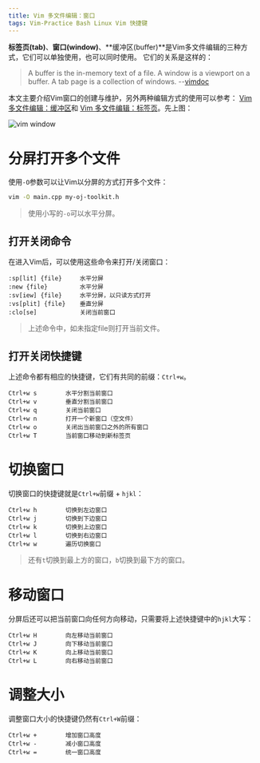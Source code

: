 ```yaml
---
title: Vim 多文件编辑：窗口
tags: Vim-Practice Bash Linux Vim 快捷键
---
```


**标签页(tab)**、**窗口(window)**、**缓冲区(buffer)**是Vim多文件编辑的三种方式，它们可以单独使用，也可以同时使用。
它们的关系是这样的：

> A buffer is the in-memory text of a file.  A window is a viewport on a buffer.  A tab page is a collection of windows.
> --[vimdoc][vim-window-doc]

本文主要介绍Vim窗口的创建与维护，另外两种编辑方式的使用可以参考： 
[Vim 多文件编辑：缓冲区][vim-buffer]和 [Vim 多文件编辑：标签页][vim-tabpage]。先上图：

<!--more-->

![vim window][vim-window]

# 分屏打开多个文件

使用`-O`参数可以让Vim以分屏的方式打开多个文件：

```bash
vim -O main.cpp my-oj-toolkit.h
```

> 使用小写的`-o`可以水平分屏。

## 打开关闭命令

在进入Vim后，可以使用这些命令来打开/关闭窗口：

```vim
:sp[lit] {file}     水平分屏
:new {file}         水平分屏
:sv[iew] {file}     水平分屏，以只读方式打开
:vs[plit] {file}    垂直分屏
:clo[se]            关闭当前窗口
```

> 上述命令中，如未指定file则打开当前文件。

## 打开关闭快捷键

上述命令都有相应的快捷键，它们有共同的前缀：`Ctrl+w`。

```
Ctrl+w s        水平分割当前窗口
Ctrl+w v        垂直分割当前窗口
Ctrl+w q        关闭当前窗口
Ctrl+w n        打开一个新窗口（空文件）
Ctrl+w o        关闭出当前窗口之外的所有窗口
Ctrl+w T        当前窗口移动到新标签页
```

# 切换窗口

切换窗口的快捷键就是`Ctrl+w`前缀 + `hjkl`：

```
Ctrl+w h        切换到左边窗口
Ctrl+w j        切换到下边窗口
Ctrl+w k        切换到上边窗口
Ctrl+w l        切换到右边窗口
Ctrl+w w        遍历切换窗口
```

> 还有`t`切换到最上方的窗口，`b`切换到最下方的窗口。

# 移动窗口

分屏后还可以把当前窗口向任何方向移动，只需要将上述快捷键中的`hjkl`大写：

```
Ctrl+w H        向左移动当前窗口
Ctrl+w J        向下移动当前窗口
Ctrl+w K        向上移动当前窗口
Ctrl+w L        向右移动当前窗口
```

# 调整大小

调整窗口大小的快捷键仍然有`Ctrl+W`前缀：

```
Ctrl+w +        增加窗口高度
Ctrl+w -        减小窗口高度
Ctrl+w =        统一窗口高度
```

[tmux]: /2015/11/06/tmux-startup.html
[tree]: /2015/11/04/vim-ide.html
[vim-buffer]: /2015/11/17/vim-buffer.html
[vim-tabpage]: /2015/11/12/vim-tabpage.html
[vim-window]: /assets/img/blog/vim-window@2x.png
[vim-window-doc]: http://vimdoc.sourceforge.net/htmldoc/windows.html
